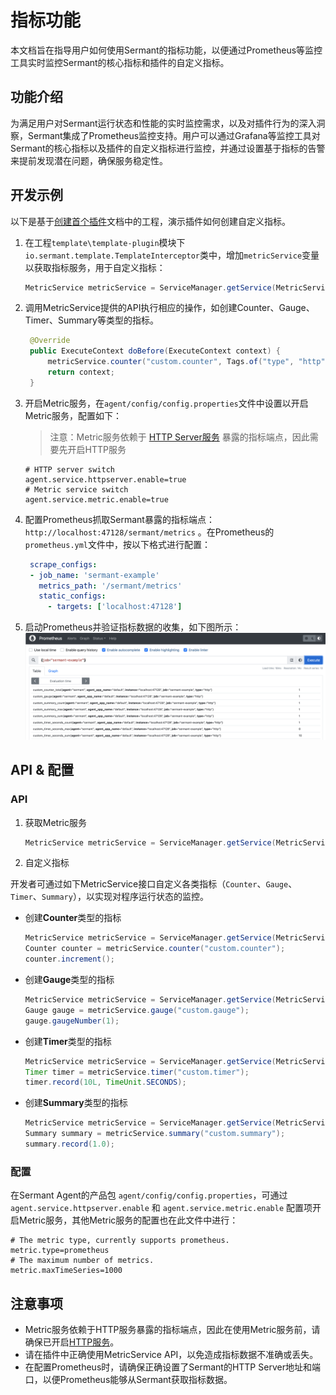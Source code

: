 # 指标功能
本文档旨在指导用户如何使用Sermant的指标功能，以便通过Prometheus等监控工具实时监控Sermant的核心指标和插件的自定义指标。

## 功能介绍
为满足用户对Sermant运行状态和性能的实时监控需求，以及对插件行为的深入洞察，Sermant集成了Prometheus监控支持。用户可以通过Grafana等监控工具对Sermant的核心指标以及插件的自定义指标进行监控，并通过设置基于指标的告警来提前发现潜在问题，确保服务稳定性。

## 开发示例

以下是基于[创建首个插件](README.md)文档中的工程，演示插件如何创建自定义指标。

1. 在工程`template\template-plugin`模块下`io.sermant.template.TemplateInterceptor`类中，增加`metricService`变量以获取指标服务，用于自定义指标：

   ```java
   MetricService metricService = ServiceManager.getService(MetricService.class);
   ```

2. 调用MetricService提供的API执行相应的操作，如创建Counter、Gauge、Timer、Summary等类型的指标。
   ```java
    @Override
    public ExecuteContext doBefore(ExecuteContext context) {
        metricService.counter("custom.counter", Tags.of("type", "http")).increment();
        return context;
    }
   ```

3. 开启Metric服务，在`agent/config/config.properties`文件中设置以开启Metric服务，配置如下：
   
   > 注意：Metric服务依赖于 [HTTP Server服务](sermant-httpserver-service.md) 暴露的指标端点，因此需要先开启HTTP服务
   
   ```properties
   # HTTP server switch
   agent.service.httpserver.enable=true
   # Metric service switch
   agent.service.metric.enable=true
   ```

4. 配置Prometheus抓取Sermant暴露的指标端点：`http://localhost:47128/sermant/metrics` 。在Prometheus的`prometheus.yml`文件中，按以下格式进行配置：

   ```yaml
    scrape_configs:
    - job_name: 'sermant-example'
      metrics_path: '/sermant/metrics'
      static_configs:
        - targets: ['localhost:47128']
   ```
   
5. 启动Prometheus并验证指标数据的收集，如下图所示：
   ![pic](../../../binary-doc/metric-prometheus.png)


## API & 配置

### API

1. 获取Metric服务
   ```java
   MetricService metricService = ServiceManager.getService(MetricService.class);
   ```

2. 自定义指标

开发者可通过如下MetricService接口自定义各类指标（`Counter`、`Gauge`、`Timer`、`Summary`），以实现对程序运行状态的监控。

- 创建**Counter**类型的指标
   ```java
   MetricService metricService = ServiceManager.getService(MetricService.class);
   Counter counter = metricService.counter("custom.counter");
   counter.increment();
   ```
  
- 创建**Gauge**类型的指标
   ```java
   MetricService metricService = ServiceManager.getService(MetricService.class);
   Gauge gauge = metricService.gauge("custom.gauge");
   gauge.gaugeNumber(1);
   ```
  
- 创建**Timer**类型的指标
   ```java
   MetricService metricService = ServiceManager.getService(MetricService.class);
   Timer timer = metricService.timer("custom.timer");
   timer.record(10L, TimeUnit.SECONDS);
   ```
  
- 创建**Summary**类型的指标
   ```java
   MetricService metricService = ServiceManager.getService(MetricService.class);
   Summary summary = metricService.summary("custom.summary");
   summary.record(1.0);
   ```  

### 配置
在Sermant Agent的产品包 `agent/config/config.properties`，可通过`agent.service.httpserver.enable` 和 `agent.service.metric.enable` 配置项开启Metric服务，其他Metric服务的配置也在此文件中进行：

```properties
# The metric type, currently supports prometheus.
metric.type=prometheus
# The maximum number of metrics.
metric.maxTimeSeries=1000
```

## 注意事项
- Metric服务依赖于HTTP服务暴露的指标端点，因此在使用Metric服务前，请确保已开启[HTTP服务](sermant-httpserver-service.md)。
- 请在插件中正确使用MetricService API，以免造成指标数据不准确或丢失。
- 在配置Prometheus时，请确保正确设置了Sermant的HTTP Server地址和端口，以便Prometheus能够从Sermant获取指标数据。
